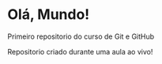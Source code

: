# Olá, Mundo!
 Primeiro repositorio do curso de Git e GitHub

 Repositorio criado durante uma aula ao vivo!
 
